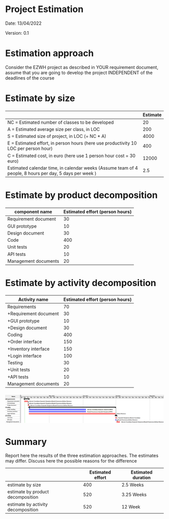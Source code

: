 # Project Estimation  
Date:
13/04/2022

Version:
0.1

# Estimation approach
Consider the EZWH  project as described in YOUR requirement document, assume that you are going to develop the project INDEPENDENT of the deadlines of the course
# Estimate by size
### 
|             | Estimate                        |             
| ----------- | ------------------------------- |  
| NC =  Estimated number of classes to be developed                 | 20                         |             
|  A = Estimated average size per class, in LOC                     | 200                           | 
| S = Estimated size of project, in LOC (= NC * A)                  | 4000                               |
| E = Estimated effort, in person hours (here use productivity 10 LOC per person hour)  | 400                                     |   
| C = Estimated cost, in euro (here use 1 person hour cost = 30 euro)                   | 12000          | 
| Estimated calendar time, in calendar weeks (Assume team of 4 people, 8 hours per day, 5 days per week ) | 2.5                  |               

# Estimate by product decomposition
### 
|         component name    | Estimated effort (person hours)   |             
| ----------- | ------------------------------- | 
|Requirement document   | 30 |
|GUI prototype          | 10 |
|Design document        | 30 |
|Code                   | 400|
|Unit tests             | 20 |
|API tests              | 10 |
|Management documents   | 20 |



# Estimate by activity decomposition
### 
|         Activity name    | Estimated effort (person hours)   |             
| ----------- | ------------------------------- | 
|Requirements            | 70 |
|+Requirement document   | 30 |
|+GUI prototype          | 10 |
|+Design document        | 30 |
|Coding                  | 400|
|+Order interface        | 150|
|+Inventory interface    | 150|
|+Login interface        | 100|
|Testing                 | 30 |
|+Unit tests             | 20 |
|+API tests              | 10 |
|Management documents    | 20 |

###

![Gant](diagrams/EzWh_Gantt.png)

# Summary

Report here the results of the three estimation approaches. The  estimates may differ. Discuss here the possible reasons for the difference

|             | Estimated effort                        |   Estimated duration |          
| ----------- | ------------------------------- | ---------------|
| estimate by size                   |400|  2.5 Weeks |
| estimate by product decomposition  |520|  3.25 Weeks |
| estimate by activity decomposition |520|  12 Week |




